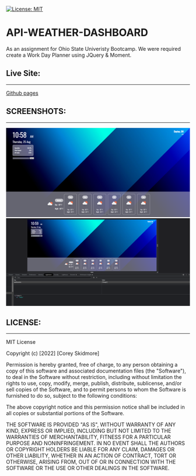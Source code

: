 [![License: MIT](https://img.shields.io/badge/License-MIT-yellow.svg)](https://opensource.org/licenses/MIT)
# API-WEATHER-DASHBOARD
As an assignment for Ohio State Univeristy Bootcamp. We were required create a Work Day Planner using JQuery & Moment.
## Live Site:
--- 
[Github pages](https://skidmoreco.github.io/api-weather-dashboard)

## SCREENSHOTS:
---
<img src="./IMGS/SC1.png" alt="Screenshot of Work Day Planner w/Date & Time">
<img src="./IMGS/SC2.png" alt="Screenshot of Local Storage">



## LICENSE:
--- 
MIT License

Copyright (c) [2022] [Corey Skidmore]

Permission is hereby granted, free of charge, to any person obtaining a copy of this software and associated documentation files (the "Software"), to deal in the Software without restriction, including without limitation the rights to use, copy, modify, merge, publish, distribute, sublicense, and/or sell copies of the Software, and to permit persons to whom the Software is furnished to do so, subject to the following conditions:

The above copyright notice and this permission notice shall be included in all copies or substantial portions of the Software.

THE SOFTWARE IS PROVIDED "AS IS", WITHOUT WARRANTY OF ANY KIND, EXPRESS OR IMPLIED, INCLUDING BUT NOT LIMITED TO THE WARRANTIES OF MERCHANTABILITY, FITNESS FOR A PARTICULAR PURPOSE AND NONINFRINGEMENT. IN NO EVENT SHALL THE AUTHORS OR COPYRIGHT HOLDERS BE LIABLE FOR ANY CLAIM, DAMAGES OR OTHER LIABILITY, WHETHER IN AN ACTION OF CONTRACT, TORT OR OTHERWISE, ARISING FROM, OUT OF OR IN CONNECTION WITH THE SOFTWARE OR THE USE OR OTHER DEALINGS IN THE SOFTWARE.